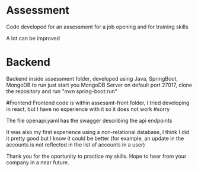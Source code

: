 # Assessment
  Code developed for an assessment for a job opening and for training skills
  
  A lot can be improved
  
  
 # Backend
  Backend inside assessment folder, developed using Java, SpringBoot, MongoDB
  to run just start you MongoDB Server on default port 27017, clone the repository and run "mvn spring-boot:run"
  
  #Frontend
    Frontend code is within assessmt-front folder, I tried developing in react, but I have no experience with it so it does not work #sorry
    
   The file openapi.yaml has the swagger describing the api endpoints
   
   It was also my first experience using a non-relational database, I think I did it pretty good but I know it could be better (for example, an update in the accounts is not reflected in the list of accounts in a user)
   
   Thank you for the oportunity to practice my skills. Hope to hear from your company in a near future.
